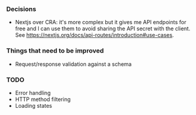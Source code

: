 ### Decisions

- Nextjs over CRA: it's more complex but it gives me API endpoints for free and I can use them to avoid sharing the API secret with the client. See https://nextjs.org/docs/api-routes/introduction#use-cases.

### Things that need to be improved

- Request/response validation against a schema

### TODO

- Error handling
- HTTP method filtering
- Loading states

